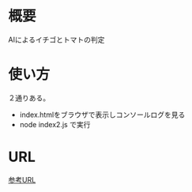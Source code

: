 # 概要
AIによるイチゴとトマトの判定

# 使い方
２通りある。
- index.htmlをブラウザで表示しコンソールログを見る
- node index2.js で実行

# URL
[参考URL](https://paiza.hatenablog.com/entry/2019/07/24/%E3%83%96%E3%83%A9%E3%82%A6%E3%82%B61%E3%81%A4%E3%81%A7%E7%8B%AC%E8%87%AA%E3%81%AE%E6%A9%9F%E6%A2%B0%E5%AD%A6%E7%BF%92%E3%83%A2%E3%83%87%E3%83%AB%E3%82%92%E7%84%A1%E6%96%99%E3%81%A7%E4%BD%9C%E6%88%90)
